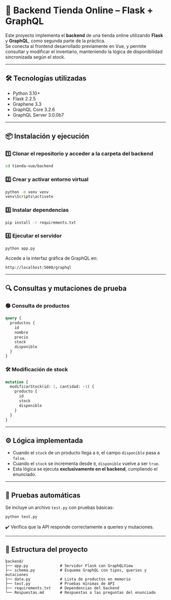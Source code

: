 # 🧠 Backend Tienda Online – Flask + GraphQL

Este proyecto implementa el **backend** de una tienda online utilizando **Flask** y **GraphQL**, como segunda parte de la práctica.  
Se conecta al frontend desarrollado previamente en Vue, y permite consultar y modificar el inventario, manteniendo la lógica de disponibilidad sincronizada según el stock.

---

## 🛠 Tecnologías utilizadas

- Python 3.10+
- Flask 2.2.5
- Graphene 3.3
- GraphQL Core 3.2.6
- GraphQL Server 3.0.0b7

---

## 📦 Instalación y ejecución

### 1️⃣ Clonar el repositorio y acceder a la carpeta del backend

```bash
cd tienda-vue/backend
```

### 2️⃣ Crear y activar entorno virtual

```bash
python -m venv venv
venv\Scripts\activate
```

### 3️⃣ Instalar dependencias

```bash
pip install -r requirements.txt
```

### 4️⃣ Ejecutar el servidor

```bash
python app.py
```

Accede a la interfaz gráfica de GraphQL en:

```
http://localhost:5000/graphql
```

---

## 🔍 Consultas y mutaciones de prueba

### 🟢 Consulta de productos

```graphql
query {
  productos {
    id
    nombre
    precio
    stock
    disponible
  }
}
```

### 🛠 Modificación de stock

```graphql
mutation {
  modificarStock(id: 1, cantidad: -1) {
    producto {
      id
      stock
      disponible
    }
  }
}
```

---

## ⚙️ Lógica implementada

- Cuando el `stock` de un producto llega a `0`, el campo `disponible` pasa a `false`.
- Cuando el `stock` se incrementa desde `0`, `disponible` vuelve a ser `true`.
- Esta lógica se ejecuta **exclusivamente en el backend**, cumpliendo el enunciado.

---

## 🧪 Pruebas automáticas

Se incluye un archivo `test.py` con pruebas básicas:

```bash
python test.py
```

✔️ Verifica que la API responde correctamente a queries y mutaciones.

---

## 📂 Estructura del proyecto

```
backend/
├── app.py              # Servidor Flask con GraphQLView
├── schema.py           # Esquema GraphQL con tipos, queries y mutaciones
├── data.py             # Lista de productos en memoria
├── test.py             # Pruebas mínimas de API
├── requirements.txt    # Dependencias del backend
└── Respuestas.md       # Respuestas a las preguntas del enunciado
```